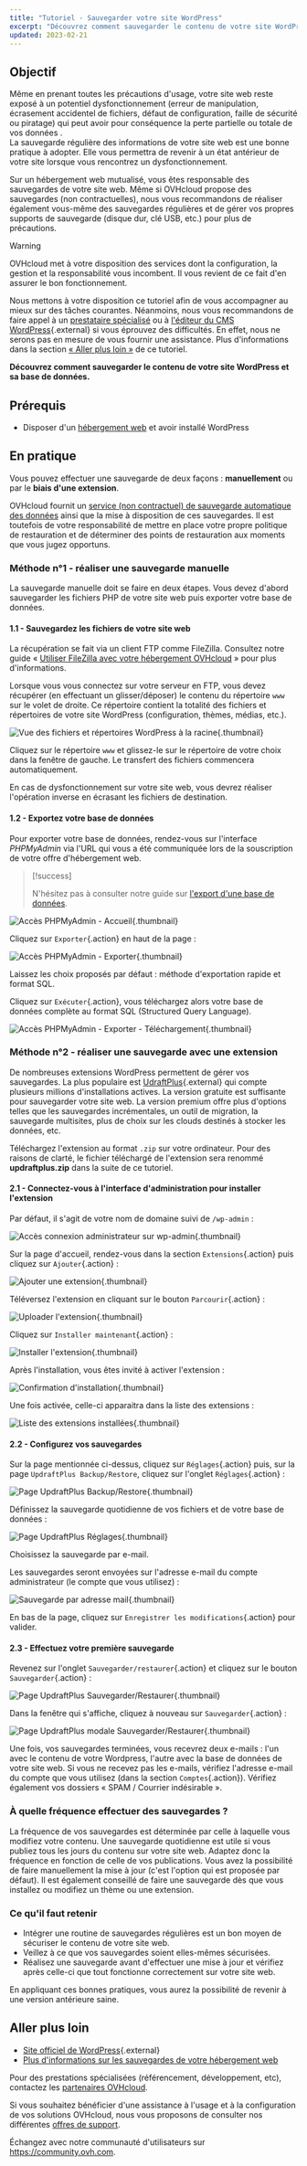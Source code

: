 ```yaml
---
title: "Tutoriel - Sauvegarder votre site WordPress"
excerpt: "Découvrez comment sauvegarder le contenu de votre site WordPress et sa base de données"
updated: 2023-02-21
---
```


## Objectif

Même en prenant toutes les précautions d'usage, votre site web reste exposé à un potentiel dysfonctionnement (erreur de manipulation, écrasement accidentel de fichiers, défaut de configuration, faille de sécurité ou piratage) qui peut avoir pour conséquence la perte partielle ou totale de vos données .<br>
La sauvegarde régulière des informations de votre site web est une bonne pratique à adopter. Elle vous permettra de revenir à un état antérieur de votre site lorsque vous rencontrez un dysfonctionnement.

Sur un hébergement web mutualisé, vous êtes responsable des sauvegardes de votre site web. Même si OVHcloud propose des sauvegardes (non contractuelles), nous vous recommandons de réaliser également vous-même des sauvegardes régulières et de gérer vos propres supports de sauvegarde (disque dur, clé USB, etc.) pour plus de précautions.

> [!warning]
>
> OVHcloud met à votre disposition des services dont la configuration, la gestion et la responsabilité vous incombent. Il vous revient de ce fait d'en assurer le bon fonctionnement.
> 
> Nous mettons à votre disposition ce tutoriel afin de vous accompagner au mieux sur des tâches courantes. Néanmoins, nous vous recommandons de faire appel à un [prestataire spécialisé](https://partner.ovhcloud.com/fr/directory/) ou à [l'éditeur du CMS WordPress](https://wordpress.com/fr/support/){.external} si vous éprouvez des difficultés. En effet, nous ne serons pas en mesure de vous fournir une assistance. Plus d'informations dans la section [« Aller plus loin »](#go-further) de ce tutoriel.
>

**Découvrez comment sauvegarder le contenu de votre site WordPress et sa base de données.**

## Prérequis

- Disposer d'un [hébergement web](https://www.ovhcloud.com/fr/web-hosting/) et avoir installé WordPress

## En pratique

Vous pouvez effectuer une sauvegarde de deux façons : **manuellement** ou par le **biais d'une extension**.

OVHcloud fournit un [service (non contractuel) de sauvegarde automatique des données](/pages/web_cloud/web_hosting/ftp_save_and_backup) ainsi que la mise à disposition de ces sauvegardes. Il est toutefois de votre responsabilité de mettre en place votre propre politique de restauration et de déterminer des points de restauration aux moments que vous jugez opportuns.

### Méthode n°1 - réaliser une sauvegarde manuelle

La sauvegarde manuelle doit se faire en deux étapes. Vous devez d'abord sauvegarder les fichiers PHP de votre site web puis exporter votre base de données.

#### 1.1 - Sauvegardez les fichiers de votre site web

La récupération se fait via un client FTP comme FileZilla. Consultez notre guide « [Utiliser FileZilla avec votre hébergement OVHcloud](/pages/web_cloud/web_hosting/ftp_filezilla_user_guide) » pour plus d'informations.

Lorsque vous vous connectez sur votre serveur en FTP, vous devez récupérer (en effectuant un glisser/déposer) le contenu du répertoire `www` sur le volet de droite. Ce répertoire contient la totalité des fichiers et répertoires de votre site WordPress (configuration, thèmes, médias, etc.).

![Vue des fichiers et répertoires WordPress à la racine](images/how_to_backup_your_wordpress_1.png){.thumbnail}

Cliquez sur le répertoire `www` et glissez-le sur le répertoire de votre choix dans la fenêtre de gauche. Le transfert des fichiers commencera automatiquement.

En cas de dysfonctionnement sur votre site web, vous devrez réaliser l'opération inverse en écrasant les fichiers de destination.

#### 1.2 - Exportez votre base de données

Pour exporter votre base de données, rendez-vous sur l'interface _PHPMyAdmin_ via l'URL qui vous a été communiquée lors de la souscription de votre offre d'hébergement web.

> [!success]
>
> N'hésitez pas à consulter notre guide sur [l'export d'une base de données](/pages/web_cloud/web_hosting/sql_database_export).

![Accès PHPMyAdmin - Accueil](images/how_to_backup_your_wordpress_2.png){.thumbnail}

Cliquez sur `Exporter`{.action} en haut de la page :

![Accès PHPMyAdmin - Exporter](images/how_to_backup_your_wordpress_3.png){.thumbnail}

Laissez les choix proposés par défaut : méthode d'exportation rapide et format SQL.

Cliquez sur `Exécuter`{.action}, vous téléchargez alors votre base de données complète au format SQL (Structured Query Language).

![Accès PHPMyAdmin - Exporter - Téléchargement](images/how_to_backup_your_wordpress_4.png){.thumbnail}

### Méthode n°2 - réaliser une sauvegarde avec une extension

De nombreuses extensions WordPress permettent de gérer vos sauvegardes. La plus populaire est [UdraftPlus](https://wordpress.org/plugins/updraftplus/){.external} qui compte plusieurs millions d'installations actives. La version gratuite est suffisante pour sauvegarder votre site web. La version premium offre plus d'options telles que les sauvegardes incrémentales, un outil de migration, la sauvegarde multisites, plus de choix sur les clouds destinés à stocker les données, etc.

Téléchargez l'extension au format `.zip` sur votre ordinateur. Pour des raisons de clarté, le fichier téléchargé de l'extension sera renommé **updraftplus.zip** dans la suite de ce tutoriel.

#### 2.1 - Connectez-vous à l'interface d'administration pour installer l'extension

Par défaut, il s'agit de votre nom de domaine suivi de `/wp-admin` :

![Accès connexion administrateur sur wp-admin](images/how_to_backup_your_wordpress_5.png){.thumbnail}

Sur la page d'accueil, rendez-vous dans la section `Extensions`{.action} puis cliquez sur `Ajouter`{.action} :

![Ajouter une extension](images/how_to_backup_your_wordpress_6.png){.thumbnail}

Téléversez l'extension en cliquant sur le bouton `Parcourir`{.action} :

![Uploader l'extension](images/how_to_backup_your_wordpress_7.png){.thumbnail}

Cliquez sur `Installer maintenant`{.action} :

![Installer l'extension](images/how_to_backup_your_wordpress_8.png){.thumbnail}

Après l'installation, vous êtes invité à activer l'extension :

![Confirmation d'installation](images/how_to_backup_your_wordpress_9.png){.thumbnail}

Une fois activée, celle-ci apparaitra dans la liste des extensions :

![Liste des extensions installées](images/how_to_backup_your_wordpress_10.png){.thumbnail}

#### 2.2 - Configurez vos sauvegardes

Sur la page mentionnée ci-dessus, cliquez sur `Réglages`{.action} puis, sur la page `UpdraftPlus Backup/Restore`, cliquez sur l'onglet `Réglages`{.action} :

![Page UpdraftPlus Backup/Restore](images/how_to_backup_your_wordpress_11.png){.thumbnail}

Définissez la sauvegarde quotidienne de vos fichiers et de votre base de données :

![Page UpdraftPlus Réglages](images/how_to_backup_your_wordpress_12.png){.thumbnail}

Choisissez la sauvegarde par e-mail.

Les sauvegardes seront envoyées sur l'adresse e-mail du compte administrateur (le compte que vous utilisez) :

![Sauvegarde par adresse mail](images/how_to_backup_your_wordpress_13.png){.thumbnail}

En bas de la page, cliquez sur `Enregistrer les modifications`{.action} pour valider.

#### 2.3 - Effectuez votre première sauvegarde

Revenez sur l'onglet `Sauvegarder/restaurer`{.action} et cliquez sur le bouton `Sauvegarder`{.action} :

![Page UpdraftPlus Sauvegarder/Restaurer](images/how_to_backup_your_wordpress_14.png){.thumbnail}

Dans la fenêtre qui s'affiche, cliquez à nouveau sur `Sauvegarder`{.action} :

![Page UpdraftPlus modale Sauvegarder/Restaurer](images/how_to_backup_your_wordpress_15.png){.thumbnail}

Une fois, vos sauvegardes terminées, vous recevrez deux e-mails : l'un avec le contenu de votre Wordpress, l'autre avec la base de données de votre site web.
Si vous ne recevez pas les e-mails, vérifiez l'adresse e-mail du compte que vous utilisez (dans la section `Comptes`{.action}). Vérifiez également vos dossiers « SPAM / Courrier indésirable ».

### À quelle fréquence effectuer des sauvegardes ?

La fréquence de vos sauvegardes est déterminée par celle à laquelle vous modifiez votre contenu. Une sauvegarde quotidienne est utile si vous publiez tous les jours du contenu sur votre site web. Adaptez donc la fréquence en fonction de celle de vos publications. Vous avez la possibilité de faire manuellement la mise à jour (c'est l'option qui est proposée par défaut). Il est également conseillé de faire une sauvegarde dès que vous installez ou modifiez un thème ou une extension.

### Ce qu'il faut retenir

- Intégrer une routine de sauvegardes régulières est un bon moyen de sécuriser le contenu de votre site web.
- Veillez à ce que vos sauvegardes soient elles-mêmes sécurisées.
- Réalisez une sauvegarde avant d'effectuer une mise à jour et vérifiez après celle-ci que tout fonctionne correctement sur votre site web. 

En appliquant ces bonnes pratiques, vous aurez la possibilité de revenir à une version antérieure saine.

## Aller plus loin <a name="go-further"></a>

- [Site officiel de WordPress](https://wordpress.org){.external}
- [Plus d'informations sur les sauvegardes de votre hébergement web](/pages/web_cloud/web_hosting/hosting_technical_specificities#informations-sur-les-sauvegardes-automatiques)

Pour des prestations spécialisées (référencement, développement, etc), contactez les [partenaires OVHcloud](https://partner.ovhcloud.com/fr/directory/).

Si vous souhaitez bénéficier d'une assistance à l'usage et à la configuration de vos solutions OVHcloud, nous vous proposons de consulter nos différentes [offres de support](https://www.ovhcloud.com/fr/support-levels/).

Échangez avec notre communauté d'utilisateurs sur <https://community.ovh.com>.